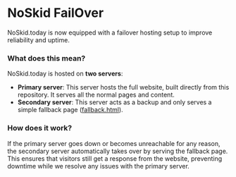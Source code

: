 # NoSkid FailOver

NoSkid.today is now equipped with a failover hosting setup to improve reliability and uptime.

### What does this mean?

NoSkid.today is hosted on **two servers**:

* **Primary server**: This server hosts the full website, built directly from this repository. It serves all the normal pages and content.
* **Secondary server**: This server acts as a backup and only serves a simple fallback page ([fallback.html](website/errordocs/fallback.html)).

### How does it work?

If the primary server goes down or becomes unreachable for any reason, the secondary server automatically takes over by serving the fallback page. This ensures that visitors still get a response from the website, preventing downtime while we resolve any issues with the primary server.